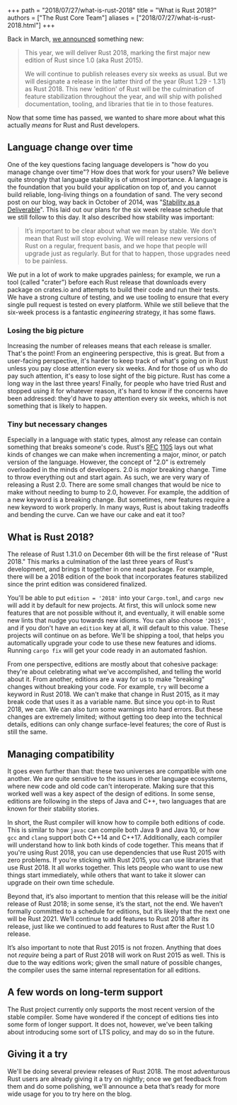 +++
path = "2018/07/27/what-is-rust-2018"
title = "What is Rust 2018?"
authors = ["The Rust Core Team"]
aliases = ["2018/07/27/what-is-rust-2018.html"]
+++

Back in March, [we announced](https://blog.rust-lang.org/2018/03/12/roadmap.html) something new:

> This year, we will deliver Rust 2018, marking the first major new edition
> of Rust since 1.0 (aka Rust 2015).
> 
> We will continue to publish releases every six weeks as usual. But we will
> designate a release in the latter third of the year (Rust 1.29 - 1.31) as Rust 2018.
> This new 'edition' of Rust will be the culmination of feature
> stabilization throughout the year, and will ship with polished documentation,
> tooling, and libraries that tie in to those features.

Now that some time has passed, we wanted to share more about what this actually
*means* for Rust and Rust developers.

## Language change over time

One of the key questions facing language developers is "how do you manage
change over time"? How does that work for your users?  We believe quite
strongly that language stability is of utmost importance.  A language is the
foundation that you build your application on top of, and you cannot build
reliable, long-living things on a foundation of sand.  The very second post on
our blog, way back in October of 2014, was "[Stability as
a](https://blog.rust-lang.org/2014/10/30/Stability.html)
[Deliverable](https://blog.rust-lang.org/2014/10/30/Stability.html)". This laid
out our plans for the six week release schedule that we still follow to this
day. It also described how stability was important:

> It’s important to be clear about what we mean by stable. We don’t mean that
> Rust will stop evolving. We will release new versions of Rust on a regular,
> frequent basis, and we hope that people will upgrade just as regularly. But
> for that to happen, those upgrades need to be painless.

We put in a lot of work to make upgrades painless; for example, we run a tool
(called "crater") before each Rust release that downloads every package on
crates.io and attempts to build their code and run their tests. We have a
strong culture of testing, and we use tooling to ensure that every single
pull request is tested on every platform.
While we still believe that the six-week process is a fantastic *engineering*
strategy, it has some flaws.

### Losing the big picture

Increasing the number of releases means that each release is smaller. That's
the point! From an engineering perspective, this is great. But from a
user-facing perspective, it's harder to keep track of what's going on in Rust
unless you pay close attention every six weeks. And for those of us who do pay
such attention, it's easy to lose sight of the big picture. Rust has come a
long way in the last three years! Finally, for people who have tried Rust and
stopped using it for whatever reason, it's hard to know if the concerns have
been addressed: they'd have to pay attention every six weeks, which is not
something that is likely to happen.

### Tiny but necessary changes

Especially in a language with static types, almost any release can contain
something that breaks someone's code. Rust's
[RFC](https://github.com/rust-lang/rfcs/blob/master/text/1105-api-evolution.md)
[1105](https://github.com/rust-lang/rfcs/blob/master/text/1105-api-evolution.md)
lays out what kinds of changes we can make when incrementing a major, minor, or
patch version of the language.  However, the concept of "2.0" is extremely
overloaded in the minds of developers. 2.0 is *major* breaking change. Time to
throw everything out and start again. As such, we are very wary of releasing a
Rust 2.0.  There are some small changes that would be nice to make without
needing to bump to 2.0, however. For example, the addition of a new keyword is
a breaking change.  But sometimes, new features require a new keyword to work
properly.  In many ways, Rust is about taking tradeoffs and bending the curve.
Can we have our cake and eat it too?

## What is Rust 2018?

The release of Rust 1.31.0 on December 6th will be the first release of "Rust
2018." This marks a culmination of the last three years of Rust's development,
and brings it together in one neat package. For example, there will be a 2018
edition of the book that incorporates features stabilized since the print
edition was considered finalized.

You'll be able to put `edition = '2018'` into your `Cargo.toml`, and `cargo
new` will add it by default for new projects. At first, this will unlock
some new features that are not possible without it, and eventually, it will
enable some new lints that nudge you towards new idioms. You can also choose
`'2015'`, and if you don't have an `edition` key at all, it will default to
this value. These projects will continue on as before.  We'll be shipping a
tool, that helps you automatically upgrade your code to use these new features
and idioms. Running `cargo fix` will get your code ready in an automated
fashion.

From one perspective, editions are mostly about that cohesive package: they're
about celebrating what we've accomplished, and telling the world about it. From
another, editions are a way for us to make "breaking" changes without breaking
your code. For example, `try` will become a keyword in Rust 2018.  We can't
make that change in Rust 2015, as it may break code that uses it as a variable
name. But since you opt-in to Rust 2018, we can. We can also turn some warnings
into hard errors. But these changes are extremely limited; without getting too
deep into the technical details, editions can only change surface-level
features; the core of Rust is still the same.

## Managing compatibility

It goes even further than that: these two universes are compatible with one
another. We are quite sensitive to the issues in other language ecosystems,
where new code and old code can't interoperate. Making sure that this worked
well was a key aspect of the design of editions. In some sense, editions are
following in the steps of Java and C++, two languages that are known for their
stability stories.

In short, the Rust compiler will know how to compile both editions of code.
This is similar to how `javac` can compile both Java 9 and Java 10, or how
`gcc` and `clang` support both C++14 and C++17. Additionally, each compiler
will understand how to link both kinds of code together. This means that if
you're using Rust 2018, you can use dependencies that use Rust 2015 with zero
problems. If you're sticking with Rust 2015, you can use libraries that use
Rust 2018. It all works together.  This lets people who want to use new things
start immediately, while others that want to take it slower can upgrade on
their own time schedule.

Beyond that, it’s also important to mention that this release will be the
*initial* release of Rust 2018; in some sense, it’s the start, not the end.
We haven’t formally committed to a schedule for editions, but it’s likely
that the next one will be Rust 2021. We’ll continue to add features to Rust
2018 after its release, just like we continued to add features to Rust after
the Rust 1.0 release.

It’s also important to note that Rust 2015 is not frozen. Anything that does
not *require* being a part of Rust 2018 will work on Rust 2015 as well. This is
due to the way editions work; given the small nature of possible changes, the
compiler uses the same internal representation for all editions.

## A few words on long-term support

The Rust project currently only supports the most recent version of the stable
compiler. Some have wondered if the concept of editions ties into some form of
longer support. It does not, however, we've been talking about introducing some
sort of LTS policy, and may do so in the future.

## Giving it a try

We'll be doing several preview releases of Rust 2018. The most adventurous Rust
users are already giving it a try on nightly; once we get feedback from them
and do some polishing, we'll announce a beta that’s ready for more wide usage
for you to try here on the blog.

